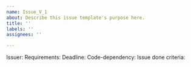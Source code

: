 ```yaml
---
name: Issue_V_1
about: Describe this issue template's purpose here.
title: ''
labels: ''
assignees: ''

---
```


Issuer:
Requirements:
Deadline:
Code-dependency: 
Issue done criteria:
